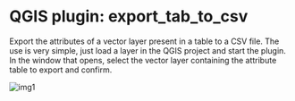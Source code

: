 # QGIS plugin: export_tab_to_csv
Export the attributes of a vector layer present in a table to a CSV file.
The use is very simple, just load a layer in the QGIS project and start the plugin. In the window that opens, select the vector layer containing the attribute table to export and confirm.

![img1](https://github.com/user-attachments/assets/68541bf0-7676-4890-aa53-94eff7359f58)
